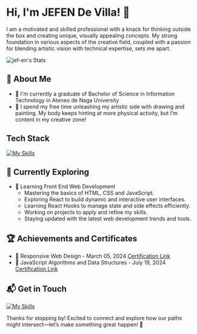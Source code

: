# Hi, I'm JEFEN De Villa! 👋

I am a motivated and skilled professional with a knack for thinking outside the box and creating unique, visually appealing concepts. My strong foundation in various aspects of the creative field, coupled with a passion for blending artistic vision with technical expertise, sets me apart.

![jef-en's Stats](https://github-readme-stats.vercel.app/api?username=jef-en&theme=vue-dark&show_icons=true&hide_border=true&count_private=true)

## 🚀 About Me

- 🔭 I'm currently a graduate of Bachelor of Science in Information Technology in Ateneo de Naga University
- 👯 I spend my free time unleashing my artistic side with drawing and painting. My body keeps hinting at more physical activity, but I’m content in my creative zone!

## Tech Stack
[![My Skills](https://skillicons.dev/icons?i=html,css,js,react,py,cs,cpp,unity,xd,figma)](https://skillicons.dev)

## 🌱 Currently Exploring

- 🚀 Learning Front End Web Development
  - Mastering the basics of HTML, CSS and JavaScript.
  - Exploring React to build dynamic and interactive user interfaces.
  - Learning React Hooks to manage state and side effects efficiently.
  - Working on projects to apply and refine my skills.
  - Staying updated with the latest web development trends and tools.

 ## 🏆 Achievements and Certificates

- 🌟 Responsive Web Design - March 05, 2024 [Certification Link](https://www.freecodecamp.org/certification/Jef-en/responsive-web-design)
- 🌟 JavaScript Algorithms and Data Structures - July 19, 2024 [Certification Link](https://www.freecodecamp.org/certification/Jef-en/javascript-algorithms-and-data-structures-v8)

 ## 📬 Get in Touch

[![My Skills](https://skillicons.dev/icons?i=linked)](https://www.linkedin.com/in/jefen/)

Thanks for stopping by! Excited to connect and explore how our paths might intersect—let’s make something great happen! 🚀

<!--

Here are some ideas to get you started:

- 🔭 I’m currently working on ...
- 🌱 I’m currently learning ...
- 👯 I’m looking to collaborate on ...
- 🤔 I’m looking for help with ...
- 💬 Ask me about ...
- 📫 How to reach me: ...
- 😄 Pronouns: ...
- ⚡ Fun fact: ...
-->
